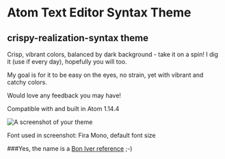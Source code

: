 # Atom Text Editor Syntax Theme
## crispy-realization-syntax theme

Crisp, vibrant colors, balanced by dark background - take it on a spin! I dig it (use if every day), hopefully you will too.

My goal is for it to be easy on the eyes, no strain, yet with vibrant and catchy colors.

Would love any feedback you may have!

Compatible with and built in Atom 1.14.4

![A screenshot of your theme](https://raw.githubusercontent.com/scottdesdev/crispy-realization-syntax-theme/master/crispy-realization-syntax-theme-js-example.png)

Font used in screenshot: Fira Mono, default font size

###Yes, the name is a <a href="https://scottmathson.me/bon-iver-re-stacks-lyrics/" target="_blank">Bon Iver reference</a> ;-)
